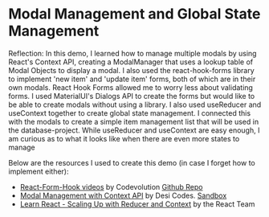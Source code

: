 # Modal Management and Global State Management

Reflection:
In this demo, I learned how to manage multiple modals by using React's Context API, creating a ModalManager that uses a lookup table of Modal Objects to display a modal.
I also used the react-hook-forms library to implement 'new item' and 'update item' forms, both of which are in their own modals. React Hook Forms allowed me to worry less about validating forms.
I used MaterialUI's Dialogs API to create the forms but would like to be able to create modals without using a library.
I also used useReducer and useContext together to create global state management. I connected this with the modals to create a simple item management list that will be used in the database-project.
While useReducer and useContext are easy enough, I am curious as to what it looks like when there are even more states to manage

Below are the resources I used to create this demo (in case I forget how to implement either):

- [React-Form-Hook videos](https://www.youtube.com/playlist?list=PLC3y8-rFHvwjmgBr1327BA5bVXoQH-w5s) by Codevolution [Github Repo](https://github.com/gopinav/React-Hook-Form-Tutorials/blob/main/rhf-demo/src/components/MuiLoginForm.tsx)
- [Modal Management with Context API](https://www.youtube.com/watch?v=4BvvJ_HXyRE) by Desi Codes. [Sandbox](https://codesandbox.io/p/sandbox/intelligent-lucy-79mgg1?file=%2Fsrc%2Fcomponents%2FHome.jsx)
- [Learn React - Scaling Up with Reducer and Context](https://react.dev/learn/scaling-up-with-reducer-and-context) by the React Team

